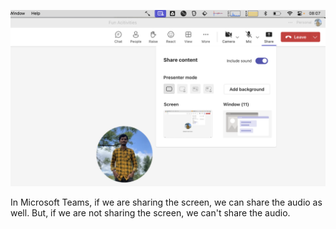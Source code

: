 <!--
.. title: Microsoft Teams - Share Audio without Screen Share on macOS
.. slug: share-audio-without-screen-share-on-macos-teams
.. date: 2024-05-16 07:49:56 UTC+05:30
.. tags: draft
.. category: 
.. link: 
.. description: 
.. type: text
-->

![Microsoft Teams - Share Audio without Screen Share on macOS](/images/ms-teams-macos-audio-share.png)

In Microsoft Teams, if we are sharing the screen, we can share the audio as well. But, if we are not sharing the screen, we can't share the audio. 
